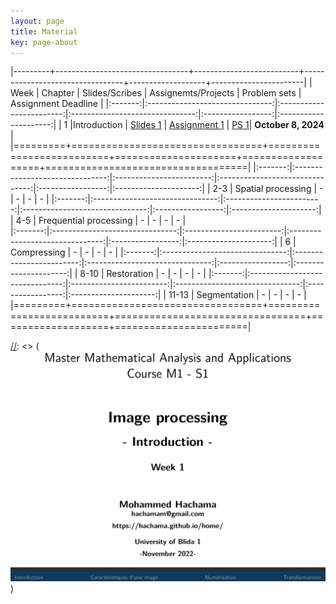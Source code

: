 ```yaml
---
layout: page
title: Material
key: page-about
---
```

 

|---------+---------------------------------+--------------------------+---------------------------------+-------------------+-----------------------|
| Week    |          Chapter                | Slides/Scribes           | Assignemts/Projects             | Problem sets      |   Assignment Deadline |
|:-------:|:-------------------------------:|:------------------------:|:-------------------------------:|:-----------------:|:---------------------:|
|   1     |Introduction                     | [Slides 1](slides#intro) | [Assignment 1](tp/assign1.pdf)  | [PS 1](td/ps1.pdf)|  __October 8, 2024__  |
|=========+=================================+==========================+=====================+===================+===================================|
|:-------:|:-------------------------------:|:------------------------:|:-------------------------------:|:-----------------:|:---------------------:|
|  2-3    | Spatial processing              |            -             |               -                 |        -          |            -          |
|:-------:|:-------------------------------:|:------------------------:|:-------------------------------:|:-----------------:|:---------------------:|
|  4-5    | Frequential processing          |            -             |               -                 |        -          |            -          |   
|:-------:|:-------------------------------:|:------------------------:|:-------------------------------:|:-----------------:|:---------------------:|
|  6      | Compressing                     |            -             |               -                 |        -          |            -          |
|:-------:|:-------------------------------:|:------------------------:|:-------------------------------:|:-----------------:|:---------------------:|
|  8-10   | Restoration                     |            -             |               -                 |        -          |            -          |
|:-------:|:-------------------------------:|:------------------------:|:-------------------------------:|:-----------------:|:---------------------:|
| 11-13   | Segmentation                    |            -             |               -                 |        -          |            -          |
|=========+=================================+==========================+=================================+===================+=======================|


<!--
|  2-3    | Spatial processing              | [Slides 2](slides#spat)  | [Assignment 2](tp/assign2.pdf)  | [PS 2](td/ps2.pdf)|                       |
|:-------:|:-------------------------------:|:------------------------:|:-------------------------------:|:-----------------:|:---------------------:|
|  4-5    | Frequential processing          | [Slides 3](slides#freq)  | [Assignment 3](tp/assign3.pdf)  | [PS 3](td/ps3.pdf)|                       |     
|:-------:|:-------------------------------:|:------------------------:|:-------------------------------:|:-----------------:|:---------------------:|
|  6      | Compressing                     | [Slides 4](slides#freq)  | [Assignment 4](tp/assign4.pdf)  | [PS 4](td/ps4.pdf)|                       |     
|:-------:|:-------------------------------:|:------------------------:|:-------------------------------:|:-----------------:|:---------------------:|
|  8-10   | Restoration                     | [Slides 5](slides#resto) | [[Assignment 5](tp/assign5.pdf) | [PS 5](td/ps5.pdf)|                       | 
|:-------:|:-------------------------------:|:------------------------:|:-------------------------------:|:-----------------:|:---------------------:|
| 11-13   | Segmentation                    | [Slides 6](slides#segm)  | [[Assignment 6](tp/assign6.pdf) | [PS 6](td/ps6.pdf)|                       | 
|=========+=================================+==========================+=================================+===================+=======================|
-->

[//]: <> (Video lectures)
[//]: <> ([![Lecture 1](lect/lect1.png)](https://youtu.be/lMgA7niNkmA))
